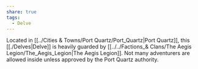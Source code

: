 ```yaml
---
share: true
tags:
  - Delve
---
```


Located in [[../Cities & Towns/Port Quartz/Port_Quartz|Port Quartz]], this [[./Delves|Delve]] is heavily guarded by [[../../Factions_& Clans/The Aegis Legion/The_Aegis_Legion|The Aegis Legion]]. Not many adventurers are allowed inside unless approved by the Port Quartz authority.